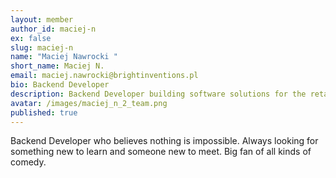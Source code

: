 ```yaml
---
layout: member
author_id: maciej-n
ex: false
slug: maciej-n
name: "Maciej Nawrocki "
short_name: Maciej N.
email: maciej.nawrocki@brightinventions.pl
bio: Backend Developer
description: Backend Developer building software solutions for the retail industry.
avatar: /images/maciej_n_2_team.png
published: true
---
```

Backend Developer who believes nothing is impossible. Always looking for something new to learn and someone new to meet. Big fan of all kinds of comedy.

